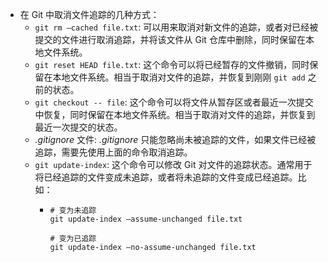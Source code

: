 - 在 Git 中取消文件追踪的几种方式：
	- `git rm –cached file.txt`: 可以用来取消对新文件的追踪，或者对已经被提交的文件进行取消追踪，并将该文件从 Git 仓库中删除，同时保留在本地文件系统。
	- `git reset HEAD file.txt`: 这个命令可以将已经暂存的文件撤销，同时保留在本地文件系统。相当于取消对文件的追踪，并恢复到刚刚 `git add` 之前的状态。
	- `git checkout -- file`: 这个命令可以将文件从暂存区或者最近一次提交中恢复，同时保留在本地文件系统。相当于取消对文件的追踪，并恢复到最近一次提交的状态。
	- _.gitignore_ 文件: _.gitignore_ 只能忽略尚未被追踪的文件，如果文件已经被追踪，需要先使用上面的命令取消追踪。
	- `git update-index`: 这个命令可以修改 Git 对文件的追踪状态。通常用于将已经追踪的文件变成未追踪，或者将未追踪的文件变成已经追踪。比如：
		- ```
		  # 变为未追踪
		  git update-index –assume-unchanged file.txt
		  
		  # 变为已追踪
		  git update-index –no-assume-unchanged file.txt
		  ```